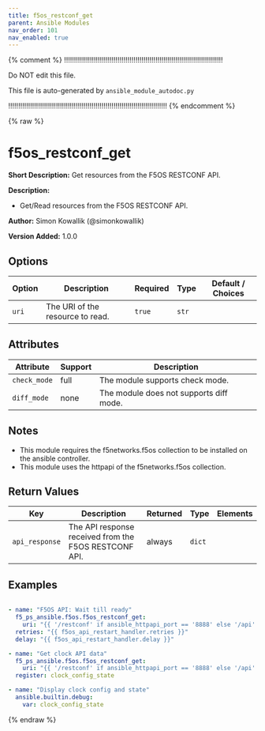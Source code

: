 ```yaml
---
title: f5os_restconf_get
parent: Ansible Modules
nav_order: 101
nav_enabled: true
---
```



{% comment %}
!!!!!!!!!!!!!!!!!!!!!!!!!!!!!!!!!!!!!!!!!!!!!!!!!!!!!!!!!!!!!!!!!!!!!!!!!!!!!!!!

Do NOT edit this file.

This file is auto-generated by `ansible_module_autodoc.py`

!!!!!!!!!!!!!!!!!!!!!!!!!!!!!!!!!!!!!!!!!!!!!!!!!!!!!!!!!!!!!!!!!!!!!!!!!!!!!!!!
{% endcomment %}


{% raw %}

# f5os_restconf_get

**Short Description:** Get resources from the F5OS RESTCONF API.

**Description:**

- Get/Read resources from the F5OS RESTCONF API.

**Author:** Simon Kowallik (@simonkowallik)

**Version Added:** 1.0.0

## Options

| Option | Description | Required | Type | Default / Choices |
|--------|-------------|----------|------|-----------------|
| `uri` | The URI of the resource to read. | `true` | `str` |   |

## Attributes

| Attribute | Support | Description |
|-----------|---------|-------------|
| `check_mode` | full | The module supports check mode. |
| `diff_mode` | none | The module does not supports diff mode. |

## Notes

- This module requires the f5networks.f5os collection to be installed on the ansible controller.
- This module uses the httpapi of the f5networks.f5os collection.

## Return Values

| Key | Description | Returned | Type | Elements |
|-----|-------------|----------|------|----------|
| `api_response` | The API response received from the F5OS RESTCONF API. | always | `dict` |  |

## Examples

```yaml

- name: "F5OS API: Wait till ready"
  f5_ps_ansible.f5os.f5os_restconf_get:
    uri: "{{ '/restconf' if ansible_httpapi_port == '8888' else '/api' }}/data/openconfig-system:system/f5os-system-version:version"
  retries: "{{ f5os_api_restart_handler.retries }}"
  delay: "{{ f5os_api_restart_handler.delay }}"

- name: "Get clock API data"
  f5_ps_ansible.f5os.f5os_restconf_get:
    uri: "{{ '/restconf' if ansible_httpapi_port == '8888' else '/api' }}/data/openconfig-system:system/clock"
  register: clock_config_state

- name: "Display clock config and state"
  ansible.builtin.debug:
    var: clock_config_state
```

{% endraw %}
